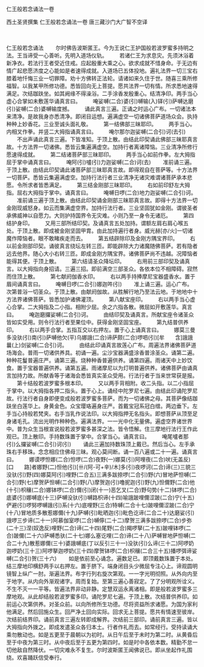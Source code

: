 仁王般若念诵法一卷


西土圣贤撰集
仁王般若念诵法一卷
唐三藏沙门大广智不空译


　　

仁王般若念诵法
　　尔时佛告波斯匿王。今为王说仁王护国般若波罗蜜多持明之法。王当谛受一心善听。先明入道场仪轨。
　　若诸仁王为求息灾。先须沐浴着新净衣。若法行王者受近住戒。应起殷重大乘之心。欲求成就不惜身命。于无边有情广起悲愿济度之心能如是者速得成就。入道场已五体投地。遍礼法界一切三宝右膝着地忏悔三业一切罪障。劝十方佛转正法轮。请诸如来久住于世。随喜三乘所修福智。以我某甲所修功德。悉皆回向无上菩提。愿共法界一切有情。所求悉地速得满足。次结跏趺坐。如其阙缘不得澡浴。二手涂香发殷重心。结清净印。两手当心虚心合掌如未敷莲华诵真言曰。
　　唵娑嚩(二合)婆(引)嚩输(入)铎(引)萨嚩达磨(引)娑嚩(二合)婆嚩输度撼。
　　诵此真言三遍。正诵之时运心广布。一切诸法本来清净。是故我身亦悉清净。即闭目运想。遍满虚空一切诸佛菩萨道场众会。执持种种上妙香花。三业至诚头面礼敬。
　　第一结佛部三昧耶印。
　　两手当心。内相叉作拳。并竖二大拇指诵真言曰。
　　唵尔那尔迦娑嚩(二合引)诃(去引)
　　不出声诵此真言三遍。下皆准知。于顶上散。由结此印契诵此佛部三昧耶真言故。十方法界一切诸佛。悉皆云集遍满虚空。加持行者离诸障恼。三业清净所修行愿速得成就。
　　第二结诸菩萨部三昧耶印。
　　两手当心如前作拳。左大拇指屈于掌中诵真言曰。
　　唵阿(引)嚧(引)力迦娑嚩(二合)诃(去)
　　准前诵三遍。于顶上散。由结此印契诵此诸菩萨部三昧耶真言故。即得观自在菩萨等。十方法界一切菩萨。悉皆云集遍满虚空。加持行法行者三业清净无诸灾难谓诸菩萨承本悲愿。令所求者皆悉满足。
　　第三结金刚部三昧耶印。
　　右如前印舒左大拇指。屈右大拇指于掌中。诵真言曰。
　　唵嚩日啰(二合)地力迦娑嚩(二合引)诃。
　　准前诵三遍于顶上散。由结此印契诵金刚部三昧耶真言故。即得十方法界一切金刚现威怒身。如云而集满虚空界。加持行法行者。三业坚固犹如金刚。谓彼圣者承佛威神以自愿力。大则护持国界令无灾难。小则乃至一身令无诸厄。
　　第四结护身印。
　　又用三部所结印契。及诵真言五处加持。谓额左肩右肩心喉五处。于顶上散。即成被金刚坚固甲胄。由此加持遍行者身。威光赫[亦/火]一切诸魔作障恼者。眼不敢睹疾走而去。
　　第五结辟除印及金刚方隅宝界印。
　　右以前金刚部印契。诵彼真言绕坛左转三匝。即能辟除大力诸魔随佛菩萨。若有隐者远去他界。随心大小右转三匝。即成金刚方隅宝界。诸佛菩萨尚不违越。况障恼者能得其便。于顶上散。
　　第六结请圣众降坛印。
　　右用前三部印契及诵真言。以大拇指向身招请。三遍三招。即前满空三部圣众。各依本位不相障碍。寂然而住顶上散。
　　第七献阏伽香水印。
　　右以两手持捧摩尼宝器盛香水。置于眉间诵真言曰。
　　唵嚩日啰(二合引)娜迦吽(引)
　　准上诵三遍。运心广布。次第普浴一切圣众。于顶上散。由献阏伽故。从胜解行地乃至法云地。于地地中十方法界诸佛菩萨。皆悉加护诸佛灌顶。
　　第八献宝座印。
　　右以两手当心虚心合掌。二大拇指及二小指。相附少屈。余之六指各散。微屈如开敷莲华。真言曰。
　　唵迦磨攞娑嚩(二合引)诃。
　　由结印契及诵真言。所献宝座令诸圣众皆如实受用。则令行法行者至果位中。获得金刚坚固宝座。
　　第九结普供养印。
　　右以两手合掌。五指互交以右押左。置于心上诵真言曰。
　　娜莫三曼多没驮(引)南(引)萨嚩他欠(平)乌娜誐(二合)谛萨颇(二合)啰呬(引)[牟　　含]誐誐曩(上)剑娑嚩(二合引)诃。
　　由结此印诵真言故莲心广布。周遍法界诸佛菩萨道场海会。普雨一切诸供养具。初诵一遍。尘沙宝器满盛涂香普涂圣众。诵第二遍。种种花鬘普遍庄严。诵第三遍。烧种种香普遍供养。诵第四遍。雨诸天中上妙饮食。置于宝器普遍供养。诵第五遍。雨诸摩尼以为灯明普遍供养。诸佛菩萨由诵真言加持力故。所献香等于诸海会悉皆真实圣众受用。行法行者于当来世常获是报。
　　第十结般若波罗蜜多根本印。
　　又以两手背相附。收二头指。以二小指屈于掌中。以大拇指各押二指头。置于心上。诵经中陀罗尼七遍。由结此印诵陀罗尼故。行法行者自身即便变成般若波罗蜜多菩萨。而为一切诸佛之母。其菩萨像结跏趺坐白莲华上。身黄金色。众宝璎珞遍身庄严。首戴宝冠系冠白缯。两边垂下。左手当心持般若梵夹。右手当乳作说法印。以大拇指押无名指头。即想菩萨从顶至足身诸毛孔。流出光明作种种色。遍满法界。一一光中化无量佛。遍虚空界诸世界中。普为众生当根宣说般若波罗蜜多甚深之法。皆令悟解。住三摩地行法行王作此观已。顶上散印。手持数珠置于掌中。合掌当心。诵真言曰。
　　唵尾嚧者那(引)么攞娑嚩(二合引)诃(引)
　　诵此三遍加持数珠顶上戴已。然后当心。左手承珠右手移珠。念念相应住佛母三昧。观心莫间断。诵一百八遍或二十一遍。诵真言曰。
　　娜谟啰怛娜(二合)怛啰(二合)夜野(一)娜莫(引)阿哩夜(二合)吠(无盖反)[口　　路]者娜野(二)怛他(引)[卄/(阿-可+辛)/木]多(引)夜啰诃(二合)谛(三)三貌三没驮(引)野(四)娜莫阿(引)哩野(二合五)三满多跋捺啰(二合引)野(六)冒地萨怛嚩(二合引)野(七)摩贺萨怛嚩(二合引)野(八)摩贺迦(引)噜抳迦(引)野(九)怛儞野(二合)他(十引)枳穰(二合)娜钵啰(二合)儞(引)闭(十一)恶乞叉(二合)野句势(十二)钵啰(二合)底婆(引)娜嚩底(十三)萨嚩没驮(引)嚩路枳谛(十四)喻誐跛哩儞涩跛(二合)宁(十五)俨避(引)啰努啰嚩誐(引)系(十六)底哩野(三合)特嚩(二合十七)跛哩儞涩跛(二合)宁(十八)冒地质多散惹娜儞(十九)萨嚩(引)毗晒迦(引)毗色讫谛(二合二十)达磨娑(引)誐啰三步谛(二十一)阿慕伽室啰(二合)嚩儜(二十二)摩贺三满多跋捺啰(二合)步弥(二十三)涅(奴逸反)哩野(二合)谛(二十四)尾野(二合)羯啰拏(二十五)跛哩钵啰(二合)跛儞(二十六)萨嚩悉驮(二十七)娜么塞讫哩(二合)谛(二十八)萨嚩冒地萨怛嚩(二合二十九)散惹娜儞(三十)婆誐嚩底(丁以反引三十一)没驮(引)么谛(三十二)阿啰奶迦啰奶(三十三)阿啰拏迦啰奶(三十四)摩贺钵啰(二合)枳穰(二合三十五)播啰弭谛娑嚩(二合引)贺(三十六)
　　如是依前至心诵念。遍数足已。即顶戴数珠置于本处。结三摩地印横舒两手以右押左。置于脐下。端身闭目头少微屈专注心上。谛观圆明镜智上纵广一肘。渐遍法界。布字行列右旋次第观。一一字光明彻照。从外向内至于地字。从内向外渐观诸字。周而复始。至第三遍心善寂定。了了分明观所诠义。不生不灭一一平等。皆遍法界非动非静。定慧双运永离诸相。即是般若波罗蜜多三摩地观。从此却结般若波罗蜜多印。诵陀罗尼七遍。于顶上散。次结普供养印。如前运心次第供养。对圣众前。以向所修所生功德。尽将资益所求诸愿。为国为家利他满足。然后回施众生。回严净土回向实际。回求无上菩提。愿共有情速至彼岸。次结前结界印。诵前真言三遍左转即成解界。次结前三部印。诵前真言三遍。皆以大拇指向外拨之。即成发遣圣众各归本土。行者作礼而去。如常经行。受持读诵大乘勿散动也。如是五更至于晨朝以为初时。从日午后至于未时为第二时。从黄昏后至于中夜为第三时。从中夜后至于五更为第四时。如是时中各依本数。精勤不怠一切他敌自然降伏。一切灾难永不复生。尔时波斯匿王闻佛说已。即从坐起作礼围绕。欢喜踊跃信受奉行。

